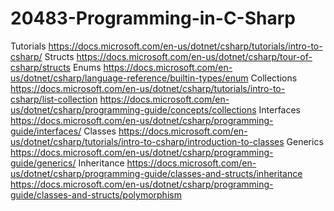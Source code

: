 # 20483-Programming-in-C-Sharp

Tutorials
    https://docs.microsoft.com/en-us/dotnet/csharp/tutorials/intro-to-csharp/
Structs
    https://docs.microsoft.com/en-us/dotnet/csharp/tour-of-csharp/structs
Enums
    https://docs.microsoft.com/en-us/dotnet/csharp/language-reference/builtin-types/enum
Collections
    https://docs.microsoft.com/en-us/dotnet/csharp/tutorials/intro-to-csharp/list-collection
    https://docs.microsoft.com/en-us/dotnet/csharp/programming-guide/concepts/collections
Interfaces
    https://docs.microsoft.com/en-us/dotnet/csharp/programming-guide/interfaces/
Classes
    https://docs.microsoft.com/en-us/dotnet/csharp/tutorials/intro-to-csharp/introduction-to-classes
Generics
    https://docs.microsoft.com/en-us/dotnet/csharp/programming-guide/generics/
Inheritance
    https://docs.microsoft.com/en-us/dotnet/csharp/programming-guide/classes-and-structs/inheritance
    https://docs.microsoft.com/en-us/dotnet/csharp/programming-guide/classes-and-structs/polymorphism
